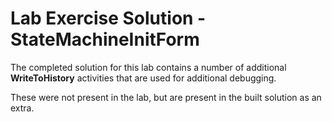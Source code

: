 # Lab Exercise Solution - StateMachineInitForm

The completed solution for this lab contains a number of additional **WriteToHistory** activities that are used for additional debugging. 

These were not present in the lab, but are present in the built solution as an extra.